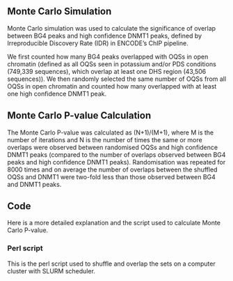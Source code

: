 ## Monte Carlo Simulation

Monte Carlo simulation was used to calculate the significance of overlap between BG4 peaks and high confidence DNMT1 peaks, defined by Irreproducible Discovery Rate (IDR) in ENCODE’s ChIP pipeline. 

We first counted how many BG4 peaks overlapped with OQSs in open chromatin (defined as all OQSs seen in potassium and/or PDS conditions (749,339 sequences), which overlap at least one DHS region (43,506 sequences)). We then randomly selected the same number of OQSs from all OQSs in open chromatin and counted how many overlapped with at least one high confidence DNMT1 peak. 

## Monte Carlo P-value Calculation

The Monte Carlo P-value was calculated as (N+1)/(M+1), where M is the number of iterations and N is the number of times the same or more overlaps were observed between randomised OQSs and high confidence DNMT1 peaks (compared to the number of overlaps observed between BG4 peaks and high confidence DNMT1 peaks). Randomisation was repeated for 8000 times and on average the number of overlaps between the shuffled OQSs and DNMT1 were two-fold less than those observed between BG4 and DNMT1 peaks.

## Code

Here is a more detailed explanation and the script used to calculate Monte Carlo P-value.

### Perl script 
This is the perl script used to shuffle and overlap the sets on a computer cluster with SLURM scheduler.


